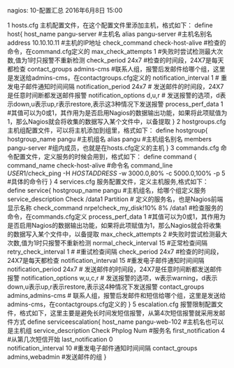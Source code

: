 nagios: 10-配置汇总
2016年6月8日
15:00
 
1 hosts.cfg 主机配置文件，在这个配置文件里添加主机，格式如下：
define host{
        host_name pangu-server #主机名
        alias pangu-server #主机名别名
        address 10.10.10.11 #主机的IP地址
        check_command check-host-alive #检查的命令，在command.cfg定义的
        max_check_attempts 1 #失败时尝试检测最大次数,值为1时只报警不重新检测
        check_period 24x7    #检查的时间段，24X7是每天都检查
        contact_groups admins-cms #联系人组，报警后发邮件给哪个组，这里是发送给admins-cms，在contactgroups.cfg定义的
        notification_interval 1 #  重发电子邮件通知时间间隔
        notification_period 24x7 # 发送邮件的时间段，24X7是任意时间断都发送邮件报警
        notification_options d,u,r # 发送报警的选项，d表示down,u表示up,r表示restore,表示这3种情况下发送报警
        process_perf_data 1  #其值可以为0或1，其作用为是否启用Nagios的数据输出功能，如果将此项赋值为1，那么Nagios就会将收集的数据写入某个文件中，以备提取
        }
2 hostgroups.cfg 主机组配置文件，可以将主机添加到组里，格式如下：
define hostgroup{
        hostgroup_name pangu #主机组名
        alias pangu #主机组名别名
        members pangu-server #组内成员，也就是在hosts.cfg定义的主机
                }
3 commands.cfg 命令配置文件，定义服务的时候会用到，格式如下：
define command {
        command_name check-host-alive #命令名
        command_line $USER1$/check_ping -H $HOSTADDRESS$ -w 3000.0,80% -c 5000.0,100% -p 5 #具体的命令行
        }
4 services.cfg 服务配置文件，定义主机服务,格式如下：
define service{
        hostgroup_name pangu #主机组名，给哪个组定义服务
        service_description Check /data1 Partition # 定义的服务名，也是Nagios前端显示名称
        check_command nrpe!check_my_disk!10% 8% /data1 #检查服务的命令，在commands.cfg定义
        process_perf_data 1  #其值可以为0或1，其作用为是否启用Nagios的数据输出功能，如果将此项赋值为1，那么Nagios就会将收集的数据写入某个文件中，以备提取
        max_check_attempts 2  #失败时尝试检测最大次数,值为1时只报警不重新检测
        normal_check_interval 15  #正常检查间隔
        retry_check_interval 1 # #重试检查间隔
        check_period 24x7   #检查的时间段，24X7是每天都检查
        notification_interval 15  #重发电子邮件通知时间间隔
        notification_period 24x7   # 发送邮件的时间段，24X7是任意时间断都发送邮件报警
        notification_options w,u,c,r  # 发送报警的选项，w表示warning，d表示down,u表示up,r表示restore,表示这4种情况下发送报警
        contact_groups admins,admins-cms # 联系人组，报警后发邮件和短信给哪个组，这里是发送给admins-cms，在contactgroups.cfg定义的
}
5  escalation.cfg 报警限制配置文件，格式如下，这里主要是避免长时间发短信报警，从第4次短信报警就采用发邮件方式
define serviceescalation{
        host_name pangu-web-102 #主机名也可以是主机组
        service_description Check Phplog Num  #服务名
        first_notification 4   #从第几次短信开始
        last_notification 0   
        notification_interval 10 #重发电子邮件通知时间间隔
        contact_groups admins,webadmin #发送邮件的组
        }
